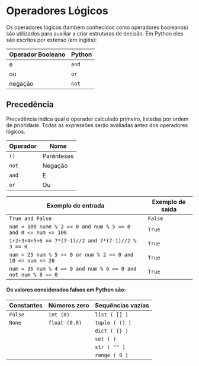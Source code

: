 # Operadores Lógicos

Os operadores lógicos (também conhecidos como operadores booleanos) são utilizados para auxiliar a criar estruturas de decisão.
Em Python eles são escritos por extenso (em inglês):

| Operador Booleano | Python |
| ----------------- | ------ |
| e                 | `and`  |
| ou                | `or`   |
| negação           | `not`  |

## Precedência

Precedência indica qual o operador calculado primeiro, listadas por ordem de prioridade.
Todas as expressões serão avaliadas antes dos operadores lógicos.

| Operador | Nome       |
| -------- | ---------- |
| `()`     | Parênteses |
| `not`    | Negação    |
| `and`    | E          |
| `or`     | Ou         |

| Exemplo de entrada                                              | Exemplo de saída |
| --------------------------------------------------------------- | ---------------- |
| `True and False `                                               | `False`          |
| `num = 100 nume % 2 == 0 and num % 5 == 0 and 0 <= num <= 100 ` | `True`           |
| `1+2+3+4+5+6 == 7*(7-1)//2 and 7*(7-1)//2 % 3 == 0`             | `True`           |
| `num = 25 num % 5 == 0 or num % 2 == 0 and 10 <= num <= 20`     | `True`           |
| `num = 36 num % 4 == 0 and num % 6 == 0 and not num % 8 == 0`   | `True`           |

#### Os valores considerados falsos em Python são:

| Constantes | Números zero  | Sequências vazias |
| ---------- | ------------- | ----------------- |
| `False`    | `int (0)`     | `list ( [] )`     |
| `None`     | `float (0.0)` | `tuple ( () )`    |
|            |               | `dict ( {} )`     |
|            |               | `set ( )`         |
|            |               | `str ( "" )`      |
|            |               | `range ( 0 )`     |
